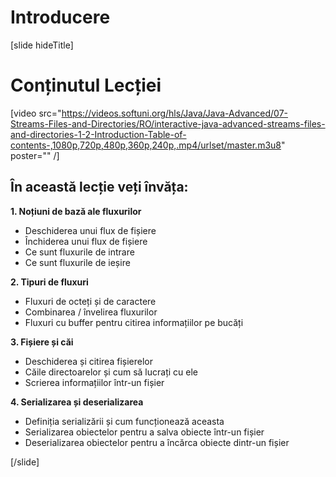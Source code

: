 # Introducere
[slide hideTitle]
# Conținutul Lecției

[video src="https://videos.softuni.org/hls/Java/Java-Advanced/07-Streams-Files-and-Directories/RO/interactive-java-advanced-streams-files-and-directories-1-2-Introduction-Table-of-contents-,1080p,720p,480p,360p,240p,.mp4/urlset/master.m3u8" poster="" /]

## În această lecție veți învăța:

**1. Noțiuni de bază ale fluxurilor**

- Deschiderea unui flux de fișiere
- Închiderea unui flux de fișiere
- Ce sunt fluxurile de intrare
- Ce sunt fluxurile de ieșire

**2. Tipuri de fluxuri**
- Fluxuri de octeți și de caractere
- Combinarea / învelirea fluxurilor
- Fluxuri cu buffer pentru citirea informațiilor pe bucăți

**3. Fișiere și căi**
- Deschiderea și citirea fișierelor
- Căile directoarelor și cum să lucrați cu ele
- Scrierea informațiilor într-un fișier

**4. Serializarea și deserializarea**
- Definiția serializării și cum funcționează aceasta 
- Serializarea obiectelor pentru a salva obiecte într-un fișier
- Deserializarea obiectelor pentru a încărca obiecte dintr-un fișier

[/slide]
